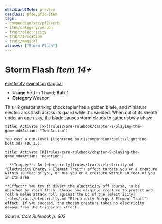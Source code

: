 ```yaml
---
obsidianUIMode: preview
cssclass: pf2e,pf2e-item
tags:
- compendium/src/pf2e/crb
- item/category/weapon
- trait/electricity
- trait/evocation
- trait/magical
aliases: ["Storm Flash"]
---
```

# Storm Flash *Item 14+*  
[electricity](rules/traits/electricity.md "Electricity Energy & Element Trait")  [evocation](rules/traits/evocation.md "Evocation School Trait")  [magical](rules/traits/magical.md "Magical Item Trait")  

- **Usage** held in 1 hand; **Bulk** 1
- **Category** Weapon

This +2 greater striking shock rapier has a golden blade, and miniature electric arcs flash across its guard while it's wielded. When out of its sheath under an open sky, the blade causes storm clouds to gather slowly above.

```ad-embed-ability
title: Activate [>>](rules/core-rulebook/chapter-9-playing-the-game.md#Actions "Two-Action")

You cast a 6th-level [lightning bolt](compendium/spells/lightning-bolt.md) (DC 33).
```

```ad-embed-ability
title: Activate [R](rules/core-rulebook/chapter-9-playing-the-game.md#Actions "Reaction")

- **Trigger**: An [electricity](rules/traits/electricity.md "Electricity Energy & Element Trait") effect targets you or a creature within 10 feet of you, or has you or a creature within 10 feet of you in its area

**Effect** You try to divert the electricity off course, to be absorbed by storm flash. Choose one eligible creature to protect and roll a melee attack roll against the DC of the [electricity](rules/traits/electricity.md "Electricity Energy & Element Trait") effect. If you succeed, the chosen creature takes no electricity damage from the triggering effect.
```

*Source: Core Rulebook p. 602*
